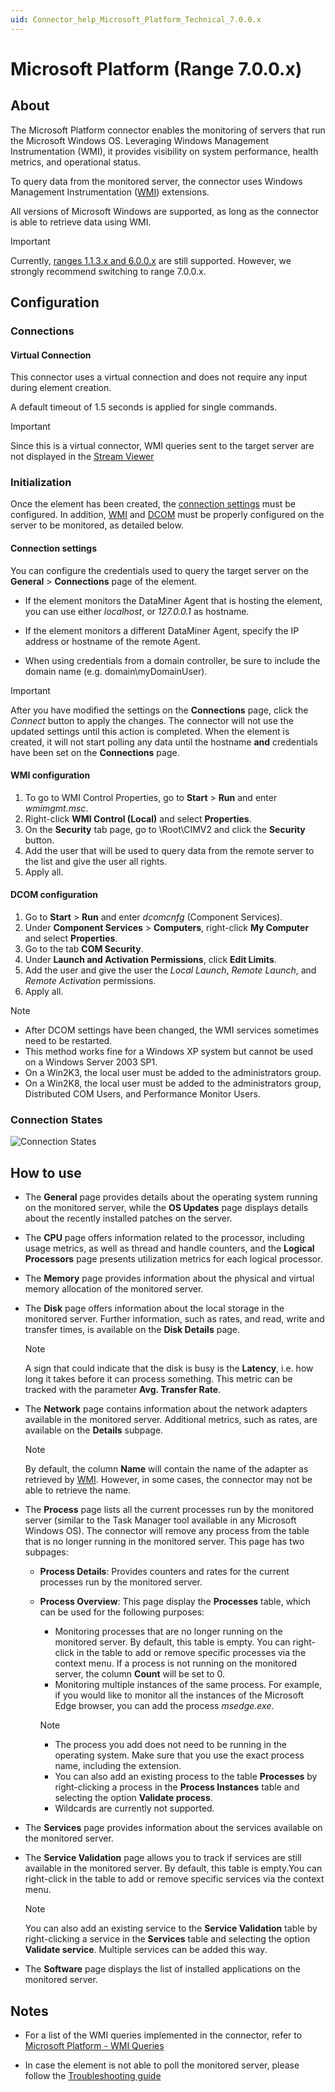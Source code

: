 ```yaml
---
uid: Connector_help_Microsoft_Platform_Technical_7.0.0.x
---
```


# Microsoft Platform (Range 7.0.0.x)

## About

The Microsoft Platform connector enables the monitoring of servers that run the Microsoft Windows OS. Leveraging Windows Management Instrumentation (WMI), it provides visibility on system performance, health metrics, and operational status.

To query data from the monitored server, the connector uses Windows Management Instrumentation ([WMI](https://learn.microsoft.com/en-us/windows/win32/wmisdk/wmi-start-page)) extensions.

All versions of Microsoft Windows are supported, as long as the connector is able to retrieve data using WMI.

> [!IMPORTANT]
> Currently, [ranges 1.1.3.x and 6.0.0.x](xref:Connector_help_Microsoft_Platform_Technical) are still supported. However, we strongly recommend switching to range 7.0.0.x.

## Configuration

### Connections

#### Virtual Connection

This connector uses a virtual connection and does not require any input during element creation.

A default timeout of 1.5 seconds is applied for single commands.

<!-- TODO: Check the hardcoded timeout values -->

> [!IMPORTANT]
> Since this is a virtual connector, WMI queries sent to the target server are not displayed in the [Stream Viewer](https://docs.dataminer.services/user-guide/Troubleshooting/Logging/Monitoring_real-time_communication/Connecting_to_an_element_using_Stream_Viewer.html)

### Initialization

Once the element has been created, the [connection settings](#connection-settings) must be configured. In addition, [WMI](#wmi-configuration) and [DCOM](#dcom-configuration) must be properly configured on the server to be monitored, as detailed below.

#### Connection settings

You can configure the credentials used to query the target server on the **General** > **Connections** page of the element.

- If the element monitors the DataMiner Agent that is hosting the element, you can use either *localhost*, or *127.0.0.1* as hostname.

- If the element monitors a different DataMiner Agent, specify the IP address or hostname of the remote Agent.

- When using credentials from a domain controller, be sure to include the domain name (e.g. domain\myDomainUser).

> [!IMPORTANT]
> After you have modified the settings on the **Connections** page, click the *Connect* button to apply the changes. The connector will not use the updated settings until this action is completed. When the element is created, it will not start polling any data until the hostname **and** credentials have been set on the **Connections** page.

#### WMI configuration

1. To go to WMI Control Properties, go to **Start** \> **Run** and enter *wmimgmt.msc*.
1. Right-click **WMI Control (Local)** and select **Properties**.
1. On the **Security** tab page, go to \\Root\CIMV2 and click the **Security** button.
1. Add the user that will be used to query data from the remote server to the list and give the user all rights.
1. Apply all.

#### DCOM configuration

1. Go to **Start** \> **Run** and enter *dcomcnfg* (Component Services).
1. Under **Component Services** \> **Computers**, right-click **My Computer** and select **Properties**.
1. Go to the tab **COM Security**.
1. Under **Launch and Activation Permissions**, click **Edit Limits**.
1. Add the user and give the user the *Local Launch*, *Remote Launch*, and *Remote Activation* permissions.
1. Apply all.

> [!NOTE]
>
> - After DCOM settings have been changed, the WMI services sometimes need to be restarted.
> - This method works fine for a Windows XP system but cannot be used on a Windows Server 2003 SP1.
> - On a Win2K3, the local user must be added to the administrators group.
> - On a Win2K8, the local user must be added to the administrators group, Distributed COM Users, and Performance Monitor Users.

### Connection States

![Connection States](~/connector/images/microsoft_platform_connection_state.png)

## How to use

- The **General** page provides details about the operating system running on the monitored server, while the **OS Updates** page displays details about the recently installed patches on the server.

- The **CPU** page offers information related to the processor, including usage metrics, as well as thread and handle counters, and the **Logical Processors** page presents utilization metrics for each logical processor.

- The **Memory** page provides information about the physical and virtual memory allocation of the monitored server.

- The **Disk** page offers information about the local storage in the monitored server. Further information, such as rates, and read, write and transfer times, is available on the **Disk Details** page.

  > [!NOTE]
  > A sign that could indicate that the disk is busy is the **Latency**, i.e. how long it takes before it can process something. This metric can be tracked with the parameter **Avg. Transfer Rate**.

- The **Network** page contains information about the network adapters available in the monitored server. Additional metrics, such as rates, are available on the **Details** subpage.

  > [!NOTE]
  > By default, the column **Name** will contain the name of the adapter as retrieved by [WMI](https://learn.microsoft.com/en-us/previous-versions/aa394293(v=vs.85)). However, in some cases, the connector may not be able to retrieve the name.

- The **Process** page lists all the current processes run by the monitored server (similar to the Task Manager tool available in any Microsoft Windows OS). The connector will remove any process from the table that is no longer running in the monitored server. This page has two subpages:

  - **Process Details**: Provides counters and rates for the current processes run by the monitored server.

  - **Process Overview**: This page display the **Processes** table, which can be used for the following purposes:

    - Monitoring processes that are no longer running on the monitored server. By default, this table is empty. You can right-click in the table to add or remove specific processes via the context menu. If a process is not running on the monitored server, the column **Count** will be set to 0.
    - Monitoring multiple instances of the same process. For example, if you would like to monitor all the instances of the Microsoft Edge browser, you can add the process *msedge.exe*.

    > [!NOTE]
    >
    > - The process you add does not need to be running in the operating system. Make sure that you use the exact process name, including the extension.
    > - You can also add an existing process to the table **Processes** by right-clicking a process in the **Process Instances** table and selecting the option **Validate process**.
    > - Wildcards are currently not supported.

- The **Services** page provides information about the services available on the monitored server.

- The **Service Validation** page allows you to track if services are still available in the monitored server. By default, this table is empty.You can right-click in the table to add or remove specific services via the context menu.

  > [!NOTE]
  > You can also add an existing service to the **Service Validation** table by right-clicking a service in the **Services** table and selecting the option **Validate service**. Multiple services can be added this way.

- The **Software** page displays the list of installed applications on the monitored server.

## Notes

- For a list of the WMI queries implemented in the connector, refer to [Microsoft Platform - WMI Queries](xref:microsoft_platform_technical_wmi_queries)

- In case the element is not able to poll the monitored server, please follow the [Troubleshooting guide](xref:microsoft_platform_technical_troubleshooting)
